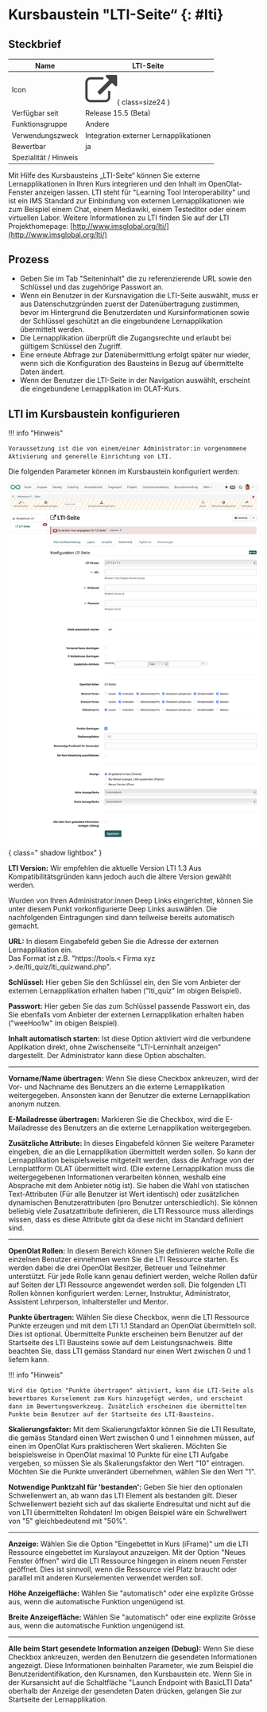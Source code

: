 # Kursbaustein "LTI-Seite“ {: #lti}


## Steckbrief

Name | LTI-Seite
---------|----------
Icon | ![LTI-Seite Icon](assets/basiclti.png){ class=size24  }
Verfügbar seit | Release 15.5 (Beta)
Funktionsgruppe | Andere
Verwendungszweck | Integration externer Lernapplikationen
Bewertbar | ja
Spezialität / Hinweis |



Mit Hilfe des Kursbausteins „LTI-Seite“ können Sie externe Lernapplikationen in Ihren Kurs integrieren und den Inhalt im OpenOlat-Fenster anzeigen lassen. LTI steht für "Learning Tool Interoperability" und ist ein IMS Standard zur Einbindung von externen Lernapplikationen wie zum Beispiel einem Chat, einem Mediawiki, einem Testeditor oder einem virtuellen Labor. Weitere Informationen zu LTI finden Sie auf der LTI Projekthomepage: [http://www.imsglobal.org/lti/](http://www.imsglobal.org/lti/)

## Prozess

* Geben Sie im Tab "Seiteninhalt" die zu referenzierende URL sowie den Schlüssel und das zugehörige Passwort an. 
* Wenn ein Benutzer in der Kursnavigation die LTI-Seite auswählt, muss er aus Datenschutzgründen zuerst der Datenübertragung zustimmen, bevor im Hintergrund die Benutzerdaten und Kursinformationen sowie der Schlüssel geschützt an die eingebundene Lernapplikation übermittelt werden. 
* Die Lernapplikation überprüft die Zugangsrechte und erlaubt bei gültigem Schlüssel den Zugriff. 
* Eine erneute Abfrage zur Datenübermittlung erfolgt später nur wieder, wenn sich die Konfiguration des Bausteins in Bezug auf übermittelte Daten ändert.
* Wenn der Benutzer die LTI-Seite in der Navigation auswählt, erscheint die eingebundene Lernapplikation im OLAT-Kurs.

  
## LTI im Kursbaustein konfigurieren

!!! info "Hinweis"

    Voraussetzung ist die von einem/einer Administrator:in vorgenommene Aktivierung und generelle Einrichtung von LTI.

Die folgenden Parameter können im Kursbaustein konfiguriert werden:

![course_element_lti_page_content_v1_de.png](assets/course_element_lti_page_content_v1_de.png){ class=" shadow lightbox" }

**LTI Version:** Wir empfehlen die aktuelle Version LTI 1.3 Aus Kompatibilitätsgründen kann jedoch auch die ältere Version gewählt werden.

Wurden von Ihren Administrator:innen Deep Links eingerichtet, können Sie unter diesem Punkt vorkonfigurierte Deep Links auswählen. Die nachfolgenden Eintragungen sind dann teilweise bereits automatisch gemacht.

**URL:** In diesem Eingabefeld geben Sie die Adresse der externen Lernapplikation ein.<br> Das Format ist z.B. "https://tools.< Firma xyz >.de/lti_quiz/lti_quizwand.php".

**Schlüssel:** Hier geben Sie den Schlüssel ein, den Sie vom Anbieter der externen Lernapplikation erhalten haben ("lti_quiz" im obigen Beispiel).

**Passwort:** Hier geben Sie das zum Schlüssel passende Passwort ein, das Sie ebenfalls vom Anbieter der externen Lernapplikation erhalten haben ("weeHoo1w" im obigen Beispiel).

**Inhalt automatisch starten:** Ist diese Option aktiviert wird die verbundene Applikation direkt, ohne Zwischenseite "LTI-Lerninhalt anzeigen" dargestellt. Der Administrator kann diese Option abschalten.

* * *

**Vorname/Name übertragen:** Wenn Sie diese Checkbox ankreuzen, wird der Vor- und Nachname des Benutzers an die externe Lernapplikation weitergegeben. Ansonsten kann der Benutzer die externe Lernapplikation anonym nutzen.

**E-Mailadresse übertragen:** Markieren Sie die Checkbox, wird die E-Mailadresse des Benutzers an die externe Lernapplikation weitergegeben.

**Zusätzliche Attribute:** In dieses Eingabefeld können Sie weitere Parameter eingeben, die an die Lernapplikation übermittelt werden sollen. So kann der Lernapplikation beispielsweise mitgeteilt werden, dass die Anfrage von der Lernplattform OLAT übermittelt wird. (Die externe Lernapplikation muss die weitergegebenen Informationen verarbeiten können, weshalb eine Absprache mit dem Anbieter nötig ist). Sie haben die Wahl von statischen Text-Attributen (Für alle Benutzer ist Wert identisch) oder zusätzlichen dynamischen Benutzerattributen (pro Benutzer unterschiedlich). Sie können beliebig viele Zusatzattribute definieren, die LTI Ressource muss allerdings wissen, dass es diese Attribute gibt da diese nicht im Standard definiert sind.

* * *

**OpenOlat Rollen:** In diesem Bereich können Sie definieren welche Rolle die einzelnen Benutzer einnehmen wenn Sie die LTI Ressource starten. Es werden dabei die drei OpenOlat Besitzer, Betreuer und Teilnehmer unterstützt. Für jede Rolle kann genau definiert werden, welche Rollen dafür auf Seiten der LTI Ressource angewendet werden soll. Die folgenden LTI Rollen können konfiguriert werden: Lerner, Instruktur, Administrator, Assistent Lehrperson, Inhaltersteller und Mentor. 

**Punkte übertragen:** Wählen Sie diese Checkbox, wenn die LTI Ressource Punkte erzeugen und mit dem LTI 1.1 Standard an OpenOlat übermitteln soll. Dies ist optional. Übermittelte Punkte erscheinen beim Benutzer auf der Startseite des LTI Bausteins sowie auf dem Leistungsnachweis. Bitte beachten Sie, dass LTI gemäss Standard nur einen Wert zwischen 0 und 1 liefern kann.


!!! info "Hinweis"

    Wird die Option "Punkte übertragen" aktiviert, kann die LTI-Seite als bewertbares Kurselement zum Kurs hinzugefügt werden, und erscheint dann im Bewertungswerkzeug. Zusätzlich erscheinen die übermittelten Punkte beim Benutzer auf der Startseite des LTI-Bausteins.


**Skalierungsfaktor:** Mit dem Skalierungsfaktor können Sie die LTI Resultate, die gemäss Standard einen Wert zwischen 0 und 1 einnehmen müssen, auf einen im OpenOlat Kurs praktischeren Wert skalieren. Möchten Sie beispielsweise in OpenOlat maximal 10 Punkte für eine LTI Aufgabe vergeben, so müssen Sie als Skalierungsfaktor den Wert "10" eintragen. Möchten Sie die Punkte unverändert übernehmen, wählen Sie den Wert "1".

**Notwendige Punktzahl für 'bestanden':** Geben Sie hier den optionalen Schwellenwert an, ab wann das LTI Element als bestanden gilt. Dieser Schwellenwert bezieht sich auf das skalierte Endresultat und nicht auf die von LTI übermittelten Rohdaten! Im obigen Beispiel wäre ein Schwellwert von "5" gleichbedeutend mit "50%".

* * *

**Anzeige:** Wählen Sie die Option "Eingebettet in Kurs (iFrame)" um die LTI Ressource eingebettet im Kurslayout anzuzeigen. Mit der Option "Neues Fenster öffnen" wird die LTI Ressource hingegen in einem neuen Fenster geöffnet. Dies ist sinnvoll, wenn die Ressource viel Platz braucht oder parallel mit anderen Kurselementen verwendet werden soll.

**Höhe Anzeigefläche:** Wählen Sie "automatisch" oder eine explizite Grösse aus, wenn die automatische Funktion ungenügend ist.

**Breite Anzeigefläche:** Wählen Sie "automatisch" oder eine explizite Grösse aus, wenn die automatische Funktion ungenügend ist.

* * *

**Alle beim Start gesendete Information anzeigen (Debug):** Wenn Sie diese Checkbox ankreuzen, werden den Benutzern die gesendeten Informationen angezeigt. Diese Informationen beinhalten Parameter, wie zum Beispiel die Benutzeridentifikation, den Kursnamen, den Kursbaustein etc. Wenn Sie in der Kursansicht auf die Schaltfläche "Launch Endpoint with BasicLTI Data" oberhalb der Anzeige der gesendeten Daten drücken, gelangen Sie zur Startseite der Lernapplikation.

